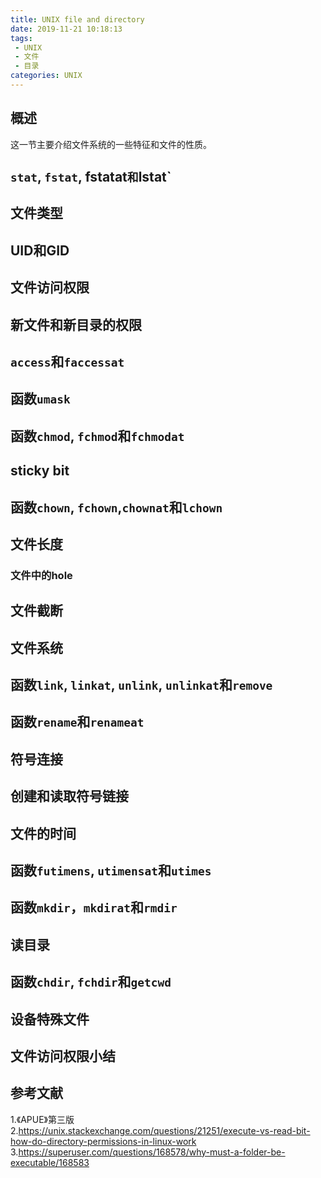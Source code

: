 ```yaml
---
title: UNIX file and directory
date: 2019-11-21 10:18:13
tags:
 - UNIX
 - 文件
 - 目录
categories: UNIX
---
```


## 概述
这一节主要介绍文件系统的一些特征和文件的性质。

## `stat`, `fstat`, fstatat`和`lstat`

## 文件类型

## UID和GID

## 文件访问权限

## 新文件和新目录的权限

## `access`和`faccessat`

## 函数`umask`

## 函数`chmod`, `fchmod`和`fchmodat`

## sticky bit

## 函数`chown`, `fchown`,`chownat`和`lchown`


## 文件长度

### 文件中的hole

## 文件截断

## 文件系统

## 函数`link`, `linkat`, `unlink`, `unlinkat`和`remove`

## 函数`rename`和`renameat`

## 符号连接

## 创建和读取符号链接

## 文件的时间

## 函数`futimens`, `utimensat`和`utimes`

## 函数`mkdir`，`mkdirat`和`rmdir`

## 读目录

## 函数`chdir`, `fchdir`和`getcwd`

## 设备特殊文件

## 文件访问权限小结

## 参考文献
1.《APUE》第三版
2.https://unix.stackexchange.com/questions/21251/execute-vs-read-bit-how-do-directory-permissions-in-linux-work
3.https://superuser.com/questions/168578/why-must-a-folder-be-executable/168583
